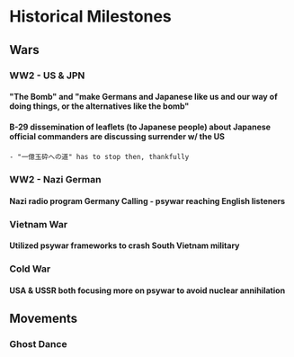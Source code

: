 # Historical Milestones

## Wars
### WW2 - US & JPN
#### "The Bomb" and "make Germans and Japanese like us and our way of doing things, or the alternatives like the bomb"
#### B-29 dissemination of leaflets (to Japanese people) about Japanese official commanders are discussing surrender w/ the US
	- "一億玉砕への道" has to stop then, thankfully
### WW2 - Nazi German
#### Nazi radio program Germany Calling - psywar reaching English listeners

### Vietnam War
#### Utilized psywar frameworks to crash South Vietnam military

### Cold War
#### USA & USSR both focusing more on psywar to avoid nuclear annihilation

## Movements
### Ghost Dance